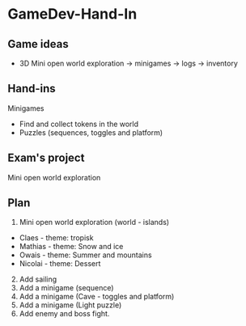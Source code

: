 # GameDev-Hand-In

## Game ideas
- 3D Mini open world exploration -> minigames -> logs -> inventory

## Hand-ins
Minigames 
- Find and collect tokens in the world
- Puzzles (sequences, toggles and platform)  

## Exam's project
Mini open world exploration
 
## Plan
1. Mini open world exploration (world - islands)
- Claes - theme: tropisk
- Mathias - theme: Snow and ice 
- Owais - theme: Summer and mountains 
- Nicolai - theme: Dessert 
2. Add sailing  
3. Add a minigame (sequence)
4. Add a minigame (Cave - toggles and platform)
5. Add a minigame (Light puzzle)
6. Add enemy and boss fight.
